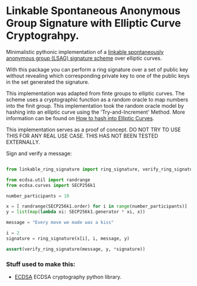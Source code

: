 # Linkable Spontaneous Anonymous Group Signature with Elliptic Curve Cryptograhpy.


Minimalistic pythonic implementation of a [linkable spontaneously anonymous group (LSAG)
signature scheme](https://eprint.iacr.org/2004/027.pdf) over elliptic curves.

With this package you can perform a ring signature over a set of public key without revealing which corresponding private key to one of the public keys in the set generated the signature.

This implementation was adapted from finte groups to elliptic curves. The scheme uses a cryptographic function as a random oracle to map numbers into the finit group. This implementation took the random oracle model by hashing into an elliptic curve using the 'Try-and-Increment' Method. More information can be found on [How to hash into Elliptic Curves](https://eprint.iacr.org/2009/226.pdf).

This implementation serves as a proof of concept. DO NOT TRY TO USE THIS FOR ANY REAL USE CASE. THIS HAS NOT BEEN TESTED EXTERNALLY.


Sign and verify a message:

```python

from linkable_ring_signature import ring_signature, verify_ring_signature

from ecdsa.util import randrange
from ecdsa.curves import SECP256k1

number_participants = 10

x = [ randrange(SECP256k1.order) for i in range(number_participants)]
y = list(map(lambda xi: SECP256k1.generator * xi, x))

message = "Every move we made was a kiss"

i = 2
signature = ring_signature(x[i], i, message, y)

assert(verify_ring_signature(message, y, *signature))

```


### Stuff used to make this:

 * [ECDSA](https://github.com/warner/python-ecdsa) ECDSA cryptography python library. 
